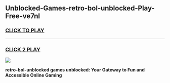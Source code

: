 
## Unblocked-Games-retro-bol-unblocked-Play-Free-ve7nl
<h3>
<a href="https://premium76.site?title=retro-bol-unblocked&ref=18A1">CLICK TO PLAY</a></h3>
<hr>

<h3>
<a href="https://premium76.site?title=retro-bol-unblocked&ref=18A1">CLICK 2 PLAY</a>
  
</h3>

<a href="https://premium76.site?title=retro-bol-unblocked&ref=18A1"><img src="https://clearcache.store/games.png"></a>


**retro-bol-unblocked games unblocked: Your Gateway to Fun and Accessible Online Gaming**
